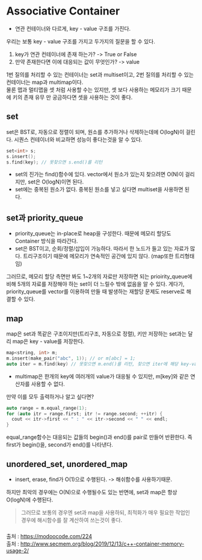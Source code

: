 # Associative Container
- 연관 컨테이너와 다르게, key - value 구조를 가진다.

우리는 보통 key - value 구조를 가지고 두가지의 질문을 할 수 있다.
1. key가 연관 컨테이너에 존재 하는가? -> True or False
2. 만약 존재한다면 이에 대응되는 값이 무엇인가? -> value  

1번 질의를 처리할 수 있는 컨테이너는 set과 multiset이고, 2번 질의를 처리할 수 있는 컨테이너는 map과 multimap이다.  
물론 맵과 멀티맵을 셋 처럼 사용할 수는 있지만, 셋 보다 사용하는 메모리가 크기 때문에 키의 존재 유무 만 궁금하다면 셋을 사용하는 것이 좋다.  

## set
set은 BST로, 자동으로 정렬이 되며, 원소를 추가하거나 삭제하는데에 O(logN)이 걸린다. 시퀀스 컨테이너와 비교하면 성능이 좋다는것을 알 수 있다.

```cpp
set<int> s;
s.insert();
s.find(key); // 못찾으면 s.end()를 리턴
```
- set의 진가는 find()함수에 있다. vector에서 원소가 있는지 찾으려면 O(N)이 걸리지만, set은 O(logN)이면 된다.  
- set에는 중복된 원소가 없다. 중복된 원소를 넣고 싶다면 multiset을 사용하면 된다.  

## set과 priority_queue
- priority_queue는 in-place로 heap을 구성한다. 때문에 메모리 할당도 Container 방식을 따라간다.
- set은 BST이고, 순회/정렬/삽입이 가능하다. 따라서 한 노드가 들고 있는 자료가 많다. 트리구조이기 때문에 메모리가 연속적인 공간에 있지 않다. (map또한 트리형태임)

그러므로, 메모리 할당 측면만 봐도 1~2개의 자료만 저장하면 되는 prioirity_queue에 비해 5개의 자료를 저장해야 하는 set이 더 느릴수 밖에 없음을 알 수 있다. 게다가, priority_queue를 vector를 이용하여 만들 때 발생하는 재할당 문제도 reserve로 해결할 수 있다. 

## map
map은 set과 똑같은 구조이지만(트리구조, 자동으로 정렬), 키만 저장하는 set과는 달리 map은 key - value를 저장한다.

```cpp
map<string, int> m;
m.insert(make_pair("abc", 1)); // or m[abc] = 1;
auto iter = m.find(key) // 못찾으면 m.end()를 리턴, 찾으면 iter에 해당 key-value 저장
```

- multimap은 한개의 key에 여러개의 value가 대응될 수 있지만, m[key]와 같은 연산자를 사용할 수 없다.  

만약 이를 모두 출력하거나 알고 싶다면?  
```cpp
auto range = m.equal_range(1);
for (auto itr = range.first; itr != range.second; ++itr) {
  cout << itr->first << " : " << itr->second << " " << endl;
}
```
equal_range함수는 대응되는 값들의 begin()과 end()를 pair로 만들어 반환한다. 즉 first가 begin()을, second가 end()를 나타낸다.  

## unordered_set, unordered_map
- insert, erase, find가 O(1)으로 수행된다. -> 해쉬함수를 사용하기때문.  

하지만 최악의 경우에는 O(N)으로 수행될수도 있는 반면에, set과 map은 항상 O(logN)에 수행된다.  

> 그러므로 보통의 경우엔 set과 map을 사용하되, 최적화가 매우 필요한 작업인 경우에 해시함수를 잘 계산하여 쓰는것이 좋다.  



### 
출처 : https://modoocode.com/224  
출처 : http://www.secmem.org/blog/2019/12/13/c++-container-memory-usage-2/
